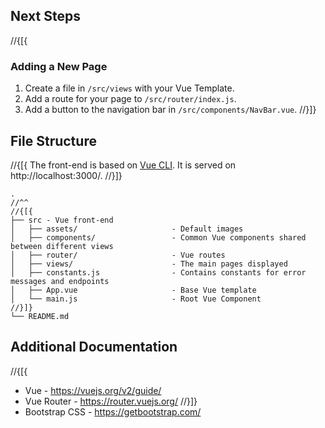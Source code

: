 ﻿## Next Steps

//{[{
### Adding a New Page

1. Create a file in `/src/views` with your Vue Template.
2. Add a route for your page to `/src/router/index.js`.
3. Add a button to the navigation bar in `/src/components/NavBar.vue`.
//}]}

## File Structure

//{[{
The front-end is based on [Vue CLI](https://cli.vuejs.org/). It is served on http://localhost:3000/.
//}]}

```
.
//^^
//{[{
├── src - Vue front-end
│   ├── assets/                     - Default images
│   ├── components/                 - Common Vue components shared between different views
│   ├── router/                     - Vue routes
│   ├── views/                      - The main pages displayed
│   ├── constants.js                - Contains constants for error messages and endpoints
│   ├── App.vue                     - Base Vue template
│   └── main.js                     - Root Vue Component
//}]}
└── README.md
```

## Additional Documentation

//{[{
- Vue - https://vuejs.org/v2/guide/
- Vue Router - https://router.vuejs.org/
//}]}
- Bootstrap CSS - https://getbootstrap.com/
